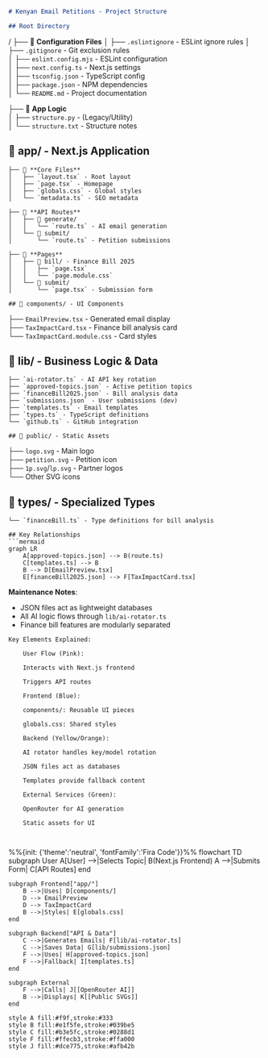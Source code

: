 ```markdown
# Kenyan Email Petitions - Project Structure

## Root Directory
```
/
├── 📁 **Configuration Files**
│   ├── `.eslintignore` - ESLint ignore rules
│   ├── `.gitignore` - Git exclusion rules  
│   ├── `eslint.config.mjs` - ESLint configuration  
│   ├── `next.config.ts` - Next.js settings  
│   ├── `tsconfig.json` - TypeScript config  
│   ├── `package.json` - NPM dependencies  
│   └── `README.md` - Project documentation  

├── 📁 **App Logic**  
│   ├── `structure.py` - (Legacy/Utility)  
│   └── `structure.txt` - Structure notes  

## 📁 app/ - Next.js Application
```
├── 📁 **Core Files**  
│   ├── `layout.tsx` - Root layout  
│   ├── `page.tsx` - Homepage  
│   ├── `globals.css` - Global styles  
│   └── `metadata.ts` - SEO metadata  

├── 📁 **API Routes**  
│   ├── 📁 generate/  
│   │   └── `route.ts` - AI email generation  
│   └── 📁 submit/  
│       └── `route.ts` - Petition submissions  

├── 📁 **Pages**  
│   ├── 📁 bill/ - Finance Bill 2025  
│   │   ├── `page.tsx`  
│   │   └── `page.module.css`  
│   └── 📁 submit/  
│       └── `page.tsx` - Submission form  

## 📁 components/ - UI Components
```
├── `EmailPreview.tsx` - Generated email display  
├── `TaxImpactCard.tsx` - Finance bill analysis card  
└── `TaxImpactCard.module.css` - Card styles  

## 📁 lib/ - Business Logic & Data
```
├── `ai-rotator.ts` - AI API key rotation  
├── `approved-topics.json` - Active petition topics  
├── `financeBill2025.json` - Bill analysis data  
├── `submissions.json` - User submissions (dev)  
├── `templates.ts` - Email templates  
├── `types.ts` - TypeScript definitions  
└── `github.ts` - GitHub integration  

## 📁 public/ - Static Assets
```
├── `logo.svg` - Main logo  
├── `petition.svg` - Petition icon  
├── `1p.svg`/`lp.svg` - Partner logos  
└── Other SVG icons  

## 📁 types/ - Specialized Types
```
└── `financeBill.ts` - Type definitions for bill analysis  

## Key Relationships
```mermaid
graph LR
    A[approved-topics.json] --> B(route.ts)
    C[templates.ts] --> B
    B --> D[EmailPreview.tsx]
    E[financeBill2025.json] --> F[TaxImpactCard.tsx]
```

**Maintenance Notes**:
- JSON files act as lightweight databases
- All AI logic flows through `lib/ai-rotator.ts`
- Finance bill features are modularly separated

```
Key Elements Explained:

    User Flow (Pink):

    Interacts with Next.js frontend

    Triggers API routes

    Frontend (Blue):

    components/: Reusable UI pieces

    globals.css: Shared styles

    Backend (Yellow/Orange):

    AI rotator handles key/model rotation

    JSON files act as databases

    Templates provide fallback content

    External Services (Green):

    OpenRouter for AI generation

    Static assets for UI



```
%%{init: {'theme':'neutral', 'fontFamily':'Fira Code'}}%%
flowchart TD
    subgraph User
        A[User] -->|Selects Topic| B(Next.js Frontend)
        A -->|Submits Form| C[API Routes]
    end

    subgraph Frontend["app/"]
        B -->|Uses| D[components/]
        D --> EmailPreview
        D --> TaxImpactCard
        B -->|Styles| E[globals.css]
    end

    subgraph Backend["API & Data"]
        C -->|Generates Emails| F[lib/ai-rotator.ts]
        C -->|Saves Data| G[lib/submissions.json]
        F -->|Uses| H[approved-topics.json]
        F -->|Fallback| I[templates.ts]
    end

    subgraph External
        F -->|Calls| J[[OpenRouter AI]]
        B -->|Displays| K[[Public SVGs]]
    end

    style A fill:#f9f,stroke:#333
    style B fill:#e1f5fe,stroke:#039be5
    style C fill:#b3e5fc,stroke:#0288d1
    style F fill:#ffecb3,stroke:#ffa000
    style J fill:#dce775,stroke:#afb42b

```
